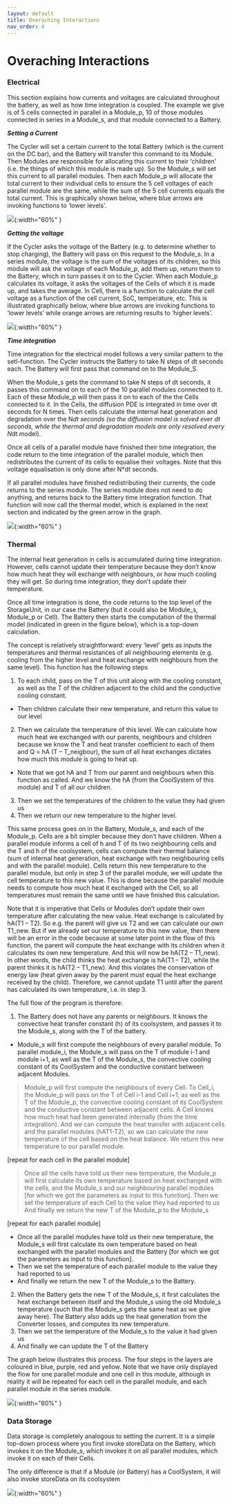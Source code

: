 ```yaml
---
layout: default
title: Overaching Interactions
nav_order: 4
---
```



# Overaching Interactions

### Electrical

This section explains how currents and voltages are calculated throughout the battery, as well as how time integration is coupled. The example we give is of 5 cells connected in parallel in a Module_p, 10 of those modules connected in series in a Module_s, and that module connected to a Battery.

***Setting a Current***

The Cycler will set a certain current to the total Battery (which is the current on the DC bar), and the Battery will transfer this command to its Module. Then Modules are responsible for allocating this current to their ‘children’ (i.e. the things of which this module is made up). So the Module_s will set this current to all parallel modules. Then each Module_p will allocate the total current to their individual cells to ensure the 5 cell voltages of each parallel module are the same, while the sum of the 5 cell currents equals the total current. This is graphically shown below, where blue arrows are invoking functions to ‘lower levels’.

![](img/setting_current.png){:width="60%" }

***Getting the voltage***

If the Cycler asks the voltage of the Battery (e.g. to determine whether to stop charging), the Battery will pass on this request to the Module_s. In a series module, the voltage is the sum of the voltages of its children, so this module will ask the voltage of each Module_p, add them up, return them to the Battery, which in turn passes it on to the Cycler. When each Module_p calculates its voltage, it asks the voltages of the Cells of which it is made up, and takes the average. In Cell, there is a function to calculate the cell voltage as a function of the cell current, SoC, temperature, etc. This is illustrated graphically below, where blue arrows are invoking functions to ‘lower levels’ while orange arrows are returning results to ‘higher levels’.

![](img/getting_voltage.png){:width="60%" }

***Time integration***

Time integration for the electrical model follows a very similar pattern to the setI-function. The Cycler instructs the Battery to take N steps of dt seconds each. The Battery will first pass that command on to the Module_S.

When the Module_s gets the command to take N steps of dt seconds, it passes this command on to each of the 10 parallel modules connected to it. Each of these Module_p will then pass it on to each of the the Cells connected to it. In the Cells, the diffusion PDE is integrated in time over dt seconds for N times. Then cells calculate the internal heat generation and degradation over the N*dt seconds (so the diffusion model is solved ever dt seconds, while the thermal and degradation models are only resolved every N*dt model).

Once all cells of a parallel module have finished their time integration, the code return to the time integration of the parallel module, which then redistributes the current of its cells to equalise their voltages. Note that this voltage equalisation is only done after N*dt seconds.

If all parallel modules have finished redistributing their currents, the code returns to the series module. The series module does not need to do anything, and returns back to the Battery time integration function. That function will now call the thermal model, which is explained in the next section and indicated by the green arrow in the graph.

![](img/time_integration.png){:width="60%" }

### Thermal

The internal heat generation in cells is accumulated during time integration. However, cells cannot update their temperature because they don’t know how much heat they will exchange with neighbours, or how much cooling they will get. So during time integration, they don’t update their temperature.

Once all time integration is done, the code returns to the top level of the StorageUnit, in our case the Battery (but it could also be Module_s, Module_p or Cell). The Battery then starts the computation of the thermal model (indicated in green in the figure below), which is a top-down calculation. 

The concept is relatively straightforward: every ‘level’ gets as inputs the temperatures and thermal resistances of all neighbouring elements (e.g. cooling from the higher level and heat exchange with neighbours from the same level). This function has the following steps

1.	To each child, pass on the T of this unit along with the cooling constant, as well as the T of the children adjacent to the child and the conductive cooling constant.
- Then children calculate their new temperature, and return this value to our level
2.	Then we calculate the temperature of this level. We can calculate how much heat we exchanged with our parents, neighbours and children because we know the T and heat transfer coefficient to each of them and Q = hA (T – T_neigbour), the sum of all heat exchanges dictates how much this module is going to heat up.
- Note that we got hA and T from our parent and neighbours when this function as called. And we know the hA (from the CoolSystem of this module) and T of all our children.
3.	Then we set the temperatures of the children to the value they had given us
4.	Then we return our new temperature to the higher level.

This same process goes on in the Battery, Module_s, and each of the Module_p. Cells are a bit simpler because they don’t have children. When a parallel module informs a cell of h and T of its two neighbouring cells and the T and h of the coolsystem, cells can compute their thermal balance (sum of internal heat generation, heat exchange with two neighbouring cells and with the parallel module). Cells return this new temperature to the parallel module, but only in step 3 of the parallel module, we will update the cell temperature to this new value. This is done because the parallel module needs to compute how much heat it exchanged with the Cell, so all temperatures must remain the same until we have finished this calculation.

Note that it is imperative that Cells or Modules don’t update their own temperature after calculating the new value. Heat exchange is calculated by hA(T1 – T2). So e.g. the parent will give us T2 and we can calculate our own T1_new. But if we already set our temperature to this new value, then there will be an error in the code because at some later point in the flow of this function, the parent will compute the heat exchange with its children when it calculates its own new temperature. And this will now be hA(T2 – T1_new). In other words, the child thinks the heat exchange is hA(T1 – T2), while the parent thinks it is hA(T2 – T1_new). And this violates the conservation of energy law (heat given away by the parent must equal the heat exchange received by the child). Therefore, we cannot update T1 until after the parent has calculated its own temperature, i.e. in step 3.

The full flow of the program is therefore:
1.	The Battery does not have any parents or neighbours. It knows the convective heat transfer constant (h) of its coolsystem, and passes it to the Module_s, along with the T of the battery.
- Module_s will first compute the neighbours of every parallel module. To parallel module_i, the Module_s will pass on the T of module i-1 and module i+1, as well as the T of the Module_s, the convective cooling constant of its CoolSystem and the conductive constant between adjacent Modules.
>	Module_p will first compute the neighbours of every Cell. To Cell_i, the Module_p will pass on the T of Cell i-1 and Cell i+1, as well as the T of the Module_p, the convective cooling constant of its CoolSystem and the conductive constant between adjacent cells.
>	A Cell knows how much heat had been generated internally (from the time integration). And we can compute the heat transfer with adjacent cells and the parallel modules (hAT1-T2), so we can calculate the new temperature of the cell based on the heat balance. We return this new temperature to our parallel module.

[repeat for each cell in the parallel module]

>	Once all the cells have told us their new temperature, the Module_p will first calculate its own temperature based on heat exchanged with the cells, and the Module_s and our neighbouring parallel modules [for which we got the parameters as input to this function].
>	Then we set the temperature of each Cell to the value they had reported to us
>	And finally we return the new T of the Module_p to the Module_s

[repeat for each parallel module]

-	Once all the parallel modules have told us their new temperature, the Module_s will first calculate its own temperature based on heat exchanged with the parallel modules and the Battery [for which we got the parameters as input to this function].
-	Then we set the temperature of each parallel module to the value they had reported to us
-	And finally we return the new T of the Module_s to the Battery.
2.	When the Battery gets the new T of the Module_s, it first calculates the heat exchange between itself and the Module_s using the old Module_s temperature (such that the Module_s gets the same heat as we give away here). The Battery also adds up the heat generation from the Converter losses, and computes its new temperature.
3.	Then we set the temperature of the Module_s to the value it had given us
4.	And finally we can update the T of the Battery

The graph below illustrates this process. The four steps in the layers are coloured in blue, purple, red and yellow. Note that we have only displayed the flow for one parallel module and one cell in this module, although in reality it will be repeated for each cell in the parallel module, and each parallel module in the series module.

![](img/process.png){:width="60%" }

### Data Storage

Data storage is completely analogous to setting the current. It is a simple top-down process where you first invoke storeData on the Battery, which invokes it on the Module_s, which invokes it on all parallel modules, which invoke it on each of their Cells.

The only difference is that if a Module (or Battery) has a CoolSystem, it will also invoke storeData on its coolsystem


![](img/data_storage.png){:width="60%" }


